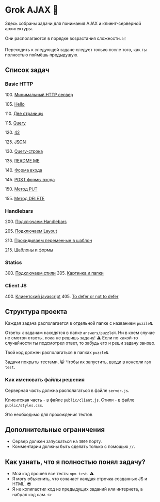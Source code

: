 # Grok AJAX  :baby_chick:

Здесь собраны задачи для понимания AJAX и клиент-серверной архитектуры.

Они располагаются в порядке возрастания сложности. :chart_with_upwards_trend:

Переходить к следующей задаче следует только после того, как ты
полностью поймёшь предыдущую.

## Список задач

### Basic HTTP

100\. [Минимальный HTTP сервер](puzzles/puzzle100/README100.md)

105\. [Hello](puzzles/puzzle105/README105.md)

110\. [Две страницы](puzzles/puzzle110/README110.md)

115\. [Query](puzzles/puzzle115/README115.md)

120\. [42](puzzles/puzzle120/README120.md)

125\. [JSON](puzzles/puzzle125/README125.md)

130\. [Query-строка](puzzles/puzzle130/README130.md)

135\. [README ME](puzzles/puzzle135/README135.md)

140\. [Форма входа](puzzles/puzzle140/README140.md)

145\. [POST формы входа](puzzles/puzzle145/README145.md)

150\. [Метод PUT](puzzles/puzzle150/README150.md)

155\. [Метод DELETE](puzzles/puzzle155/README155.md)

### Handlebars

200\. [Подключаем Handlebars](puzzles/puzzle200/README200.md)

205\. [Подключаем Layout](puzzles/puzzle205/README205.md)

210\. [Прокидываем переменные в шаблон](puzzles/puzzle210/README210.md)

215\. [Шаблоны и формы](puzzles/puzzle215/README215.md)

### Statics

300\. [Подключаем стили](puzzles/puzzle300/README300.md)
305\. [Картинка и папки](puzzles/puzzle305/README305.md)

### Client JS

400\. [Клиентский javascript](puzzles/puzzle400/README400.md)
405\. [To defer or not to defer](puzzles/puzzle405/README405.md)

## Структура проекта

Каждая задача располагается в отдельной папке с названием `puzzleN`.

Ответы к задачам находятся в папке `answers/puzzleN`. Ни в коем случае 
не смотри ответы, пока не решишь задачу! :warning: Если по какой-то случайности ты 
подсмотрел ответ, то забудь его и реши задачу заново.

Твой код должен располагаться в папках `puzzleN`.

Задачи покрыты тестами. :smiley_cat: Чтобы их запустить, введи в консоли `npm test`.

### Как именовать файлы решения

Серверная часть должна располагаться в файле `server.js`.

Клиентская часть - в файле `public/client.js`.
Стили - в файле `public/styles.css`.

Это необходимо для прохождения тестов.

## Дополнительные ограничения

* Сервер должен запускаться на `3000` порту.
* Комментарии должны быть сделать только с помощью `//`.

## Как узнать, что я полностью понял задачу?

* Мой код прошёл все тесты `npm test`. :warning:
* Я могу объяснить, что означает каждая строчка созданных JS и HTML. :sunglasses:
* Я не копипастил код из предыдущих заданий или интернета, а набрал код сам. :pencil2:

